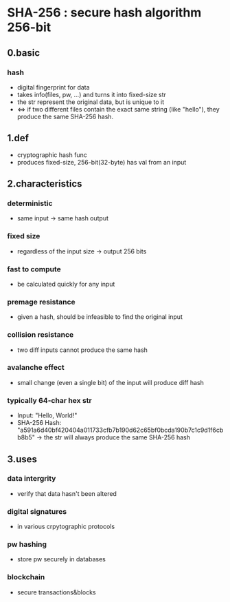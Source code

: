 # SHA-256 : secure hash algorithm 256-bit

## 0.basic
### hash
- digital fingerprint for data
- takes info(files, pw, ...) and turns it into fixed-size str
- the str represent the original data, but is unique to it
- <=> if two different files contain the exact same string (like "hello"), they produce the same SHA-256 hash.

## 1.def
- cryptographic hash func 
- produces fixed-size, 256-bit(32-byte) has val from an input

## 2.characteristics

### deterministic
- same input -> same hash output
### fixed size
- regardless of the input size -> output 256 bits
### fast to compute
- be calculated quickly for any input
### premage resistance
- given a hash, should be infeasible to find the original input
### collision resistance
- two diff inputs cannot produce the same hash
### avalanche effect
- small change (even a single bit) of the input will produce diff hash

### typically 64-char hex str
- Input: "Hello, World!"
- SHA-256 Hash: "a591a6d40bf420404a011733cfb7b190d62c65bf0bcda190b7c1c9d1f6cbb8b5"
-> the str will always produce the same SHA-256 hash


## 3.uses
### data intergrity
- verify that data hasn't been altered
### digital signatures
- in various crpytographic protocols
### pw hashing
- store pw securely in databases
### blockchain
- secure transactions&blocks

##